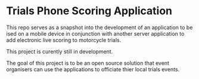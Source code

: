 # Trials Phone Scoring Application

This repo serves as a snapshot into the development of an application to be ised on a mobile device in conjunction with another server application to add electronic live scoring to motorcycle trials.

This project is curently still in development.

The goal of this project is to be an open source solution that event organisers can use the applications to officiate thier local trials events.


